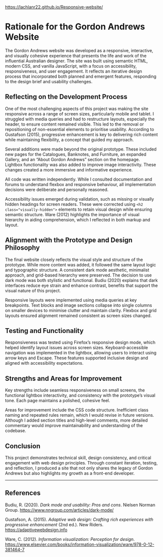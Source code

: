 https://lachlanr22.github.io/Responsive-website/

# Rationale for the Gordon Andrews Website

The Gordon Andrews website was developed as a responsive, interactive, and visually cohesive experience that presents the life and work of the influential Australian designer. The site was built using semantic HTML, modern CSS, and vanilla JavaScript, with a focus on accessibility, responsiveness, and user engagement. It reflects an iterative design process that incorporated both planned and emergent features, responding to the design brief and usability challenges.

## Reflecting on the Development Process

One of the most challenging aspects of this project was making the site responsive across a range of screen sizes, particularly mobile and tablet. I struggled with media queries and had to restructure layouts, especially the header, to ensure content remained visible. This led to the removal or repositioning of non-essential elements to prioritise usability. According to Gustafson (2015), progressive enhancement is key to delivering rich content while maintaining flexibility, a concept that guided my approach.

Several additions were made beyond the original prototype. These included new pages for the Catalogues, Banknotes, and Furniture, an expanded Gallery, and an “About Gordon Andrews” section on the homepage. Lightbox functionality was also added to improve image interactivity. These changes created a more immersive and informative experience.

All code was written independently. While I consulted documentation and forums to understand flexbox and responsive behaviour, all implementation decisions were deliberate and personally reasoned.

Accessibility issues emerged during validation, such as missing or visually hidden headings for screen readers. These were corrected using `<h2 class="visually-hidden">` elements to retain visual design while ensuring semantic structure. Ware (2012) highlights the importance of visual hierarchy in aiding comprehension, which I reflected in both markup and layout.

## Alignment with the Prototype and Design Philosophy

The final website closely reflects the visual style and structure of the prototype. While more content was added, it followed the same layout logic and typographic structure. A consistent dark mode aesthetic, minimalist approach, and grid-based hierarchy were preserved. The decision to use dark mode was both stylistic and functional. Budiu (2020) explains that dark interfaces reduce eye strain and enhance contrast, benefits that support the visual nature of this project.

Responsive layouts were implemented using media queries at key breakpoints. Text blocks and image sections collapse into single columns on smaller devices to minimise clutter and maintain clarity. Flexbox and grid layouts ensured alignment remained consistent as screen sizes changed.

## Testing and Functionality

Responsiveness was tested using Firefox’s responsive design mode, which helped identify layout issues across screen sizes. Keyboard-accessible navigation was implemented in the lightbox, allowing users to interact using arrow keys and Escape. These features supported inclusive design and aligned with accessibility expectations.

## Strengths and Areas for Improvement

Key strengths include seamless responsiveness on small screens, the functional lightbox interactivity, and consistency with the prototype’s visual tone. Each page maintains a polished, cohesive feel.

Areas for improvement include the CSS code structure. Inefficient class naming and repeated rules remain, which I would revise in future versions. Although I added section titles and high-level comments, more detailed commentary would improve maintainability and understanding of the codebase.

## Conclusion

This project demonstrates technical skill, design consistency, and critical engagement with web design principles. Through constant iteration, testing, and reflection, I produced a site that not only shares the legacy of Gordon Andrews but also highlights my growth as a front-end developer.

---

## References

Budiu, R. (2020). *Dark mode and usability: Pros and cons*. Nielsen Norman Group. https://www.nngroup.com/articles/dark-mode/

Gustafson, A. (2015). *Adaptive web design: Crafting rich experiences with progressive enhancement* (2nd ed.). New Riders. https://adaptivewebdesign.info

Ware, C. (2012). *Information visualization: Perception for design*. https://www.elsevier.com/books/information-visualization/ware/978-0-12-381464-7